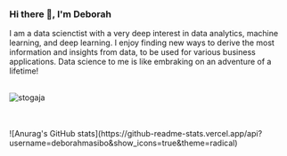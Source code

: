 ### Hi there 👋, I'm Deborah


I am a data scienctist with a very deep interest in data analytics, machine learning, and deep learning. I enjoy finding new ways to derive the most information and insights from data, to be used for various business applications. Data science to me is like embraking on an adventure of a lifetime!
<br>
<br>
<p><img align="center" src="https://github-readme-stats.vercel.app/api/top-langs?username=deborahmasibo&show_icons=true&locale=en&layout=compact" alt="stogaja" /></p>
<br>
<br>
![Anurag's GitHub stats](https://github-readme-stats.vercel.app/api?username=deborahmasibo&show_icons=true&theme=radical)


